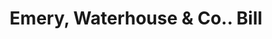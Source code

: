 ---
doi: 10.7916/D82Z2HH0
date_other: '1880'
date_other_textual: 1880-1889
form: printed ephemera
genre:
- Invoices
name:
- Emery, Waterhouse & Co.
object_in_context_url: https://biggert.cul.columbia.edu/items/view/ave_biggert_00586
subject_hierarchical_geographic:
- Portland, Maine, United States
subject_name:
- Emery, Waterhouse & Co.
title: Emery, Waterhouse & Co.. Bill
sort_title: Emery, Waterhouse & Co.. Bill
call_number: ave_biggert_00586
coordinates:
- 43.666666666666664,-70.26666666666667
pid: ave_biggert_00586
identifiers: ave_biggert_00586
thumbnail: https://derivativo-3.library.columbia.edu/iiif/2/ldpd:343610/full/!256,256/0/native.jpg
permalink: "/biggert/ave_biggert_00586/"
layout: iiif-image-page
---